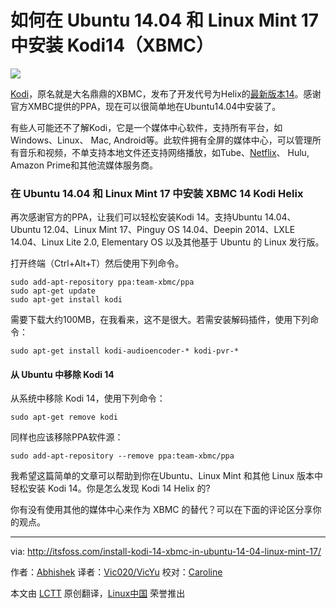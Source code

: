 如何在 Ubuntu 14.04 和 Linux Mint 17 中安装 Kodi14（XBMC）
================================================================================
![](http://itsfoss.itsfoss.netdna-cdn.com/wp-content/uploads/2015/01/Kodi_Xmas.jpg)

[Kodi][1]，原名就是大名鼎鼎的XBMC，发布了开发代号为Helix的[最新版本14][2]。感谢官方XMBC提供的PPA，现在可以很简单地在Ubuntu14.04中安装了。

有些人可能还不了解Kodi，它是一个媒体中心软件，支持所有平台，如Windows、Linux、 Mac, Android等。此软件拥有全屏的媒体中心，可以管理所有音乐和视频，不单支持本地文件还支持网络播放，如Tube、[Netflix][3]、 Hulu, Amazon Prime和其他流媒体服务商。

### 在 Ubuntu 14.04 和 Linux Mint 17 中安装 XBMC 14 Kodi Helix ###

再次感谢官方的PPA，让我们可以轻松安装Kodi 14。支持Ubuntu 14.04、Ubuntu 12.04、Linux Mint 17、Pinguy OS 14.04、Deepin 2014、LXLE 14.04、Linux Lite 2.0, Elementary OS  以及其他基于 Ubuntu 的 Linux 发行版。

打开终端（Ctrl+Alt+T）然后使用下列命令。

    sudo add-apt-repository ppa:team-xbmc/ppa
    sudo apt-get update
    sudo apt-get install kodi

需要下载大约100MB，在我看来，这不是很大。若需安装解码插件，使用下列命令：

    sudo apt-get install kodi-audioencoder-* kodi-pvr-*

#### 从 Ubuntu 中移除 Kodi 14 ####

从系统中移除 Kodi 14，使用下列命令：

    sudo apt-get remove kodi

同样也应该移除PPA软件源：

    sudo add-apt-repository --remove ppa:team-xbmc/ppa

我希望这篇简单的文章可以帮助到你在Ubuntu、Linux Mint 和其他 Linux 版本中轻松安装 Kodi 14。你是怎么发现 Kodi 14 Helix 的?

你有没有使用其他的媒体中心来作为 XBMC 的替代？可以在下面的评论区分享你的观点。

--------------------------------------------------------------------------------

via: http://itsfoss.com/install-kodi-14-xbmc-in-ubuntu-14-04-linux-mint-17/

作者：[Abhishek][a]
译者：[Vic020/VicYu](http://www.vicyu.net)
校对：[Caroline](https://github.com/carolinewuyan)

本文由 [LCTT](https://github.com/LCTT/TranslateProject) 原创翻译，[Linux中国](http://linux.cn/) 荣誉推出

[a]:http://itsfoss.com/author/Abhishek/
[1]:http://kodi.tv/
[2]:http://kodi.tv/kodi-14-0-helix-unwinds/
[3]:http://itsfoss.com/watch-netflix-in-ubuntu-14-04/
